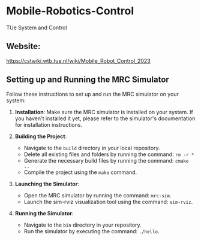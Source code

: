 # Mobile-Robotics-Control
TUe System and Control


## Website:
https://cstwiki.wtb.tue.nl/wiki/Mobile_Robot_Control_2023


## Setting up and Running the MRC Simulator

Follow these instructions to set up and run the MRC simulator on your system:

1. **Installation**: Make sure the MRC simulator is installed on your system. If you haven't installed it yet, please refer to the simulator's documentation for installation instructions.

2. **Building the Project**:
   - Navigate to the `build` directory in your local repository.
   - Delete all existing files and folders by running the command: `rm -r *`
   - Generate the necessary build files by running the command: `cmake ..`
   - Compile the project using the `make` command.

3. **Launching the Simulator**:
   - Open the MRC simulator by running the command: `mrc-sim`.
   - Launch the sim-rviz visualization tool using the command: `sim-rviz`.

4. **Running the Simulator**:
   - Navigate to the `bin` directory in your repository.
   - Run the simulator by executing the command: `./hello`.

